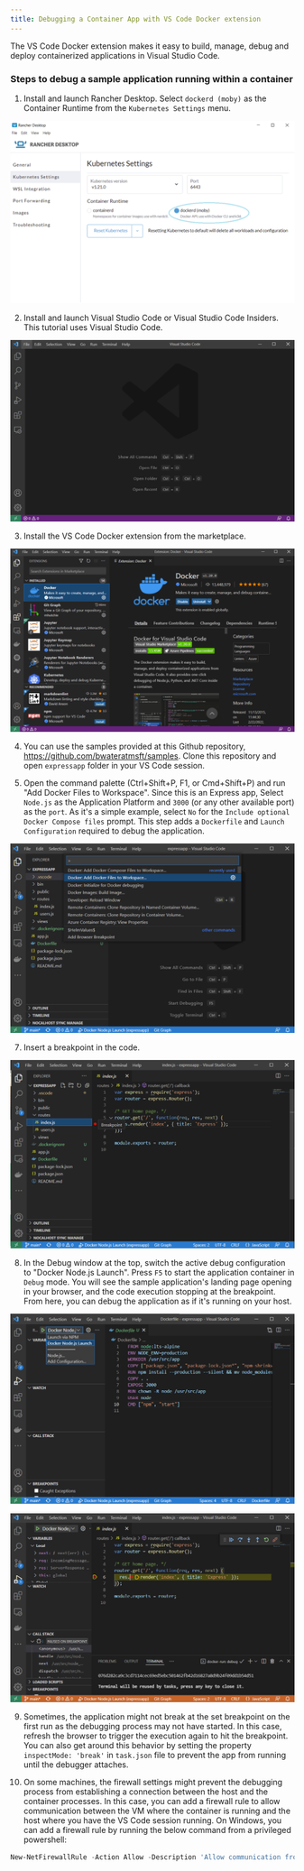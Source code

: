 ```yaml
---
title: Debugging a Container App with VS Code Docker extension
---
```


The VS Code Docker extension makes it easy to build, manage, debug and deploy containerized applications in Visual Studio Code.

### Steps to debug a sample application running within a container

1. Install and launch Rancher Desktop. Select `dockerd (moby)` as the Container Runtime from the `Kubernetes Settings` menu.

![](../img/vscodedocker/rd-main.png)

2. Install and launch Visual Studio Code or Visual Studio Code Insiders. This tutorial uses Visual Studio Code.

![](../img/vscodedocker/vscode-main.png)

[VS Code Docker]: https://code.visualstudio.com/docs/containers/overview

3. Install the VS Code Docker extension from the marketplace. 

![](../img/vscodedocker/vscode-docker-marketplace.png) 

4. You can use the samples provided at this Github repository, https://github.com/bwateratmsft/samples. Clone this repository and open `expressapp` folder in your VS Code session. 

6. Open the command palette (Ctrl+Shift+P, F1, or Cmd+Shift+P) and run "Add Docker Files to Workspace". Since this is an Express app, Select `Node.js` as the Application Platform and `3000` (or any other available port) as the `port`. As it's a simple example, select `No` for the `Include optional Docker Compose files` prompt. This step adds a `Dockerfile` and `Launch Configuration` required to debug the application.

![](../img/vscodedocker/vscode-docker-add-docker-files-1.png)

7. Insert a breakpoint in the code.

![](../img/vscodedocker/vscode-docker-debug-breakpoint.png)

8. In the Debug window at the top, switch the active debug configuration to "Docker Node.js Launch". Press `F5` to start the application container in `Debug` mode. You will see the sample application's landing page opening in your browser, and the code execution stopping at the breakpoint. From here, you can debug the application as if it's running on your host.

![](../img/vscodedocker/vscode-docker-debug-configuration.png)

![](../img/vscodedocker/vscode-docker-debug-breakpoint-hit.png)

9. Sometimes, the application might not break at the set breakpoint on the first run as the debugging process may not have started. In this case, refresh the browser to trigger the execution again to hit the breakpoint. You can also get around this behavior by setting the property `inspectMode: 'break'` in `task.json` file to prevent the app from running until the debugger attaches.

10. On some machines, the firewall settings might prevent the debugging process from establishing a connection between the host and the container processes. In this case, you can add a firewall rule to allow communication between the VM where the container is running and the host where you have the VS Code session running. On Windows, you can add a firewall rule by running the below command from a privileged powershell:

```powershell
New-NetFirewallRule -Action Allow -Description 'Allow communication from WSL containers' -Direction Inbound -Enabled True -InterfaceAlias 'vEthernet (WSL)' -Name 'WSL Inbound' -DisplayName 'WSL Inbound'
```
